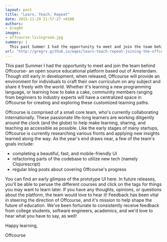 ```yaml
---
layout: post
title: "Learn, Teach, Repeat"
date: 2015-11-29 21:57:27 +0100
authors: 
- GregRV
images: 
- offcourse-livingroom.jpg
summery: |
  This past Summer I had the opportunity to meet and join the team behind Offcourse- an open source educational platform based out of Amsterdam.  
url: "http://gregrv.github.io/eqex/learn-teach-repeat-joining-the-offcourse-team.html"
---
```

This past Summer I had the opportunity to meet and join the team behind Offcourse- an open source educational platform based out of Amsterdam. Though still early in development, when released, Offcourse will provide an environment for individuals to craft their own curriculum on any subject and share it freely with the world. Whether it's learning a new programming language, or learning how to bake a cake, community members ranging from beginners to industry experts will have a centralized space in Offcourse for creating and exploring these customized learning paths.

Offcourse is comprised of a small core team, who's currently collaborating internationally. These passionate life-long learners are working diligently around the clock (and the globe) to help make learning, sharing, and teaching as accessible as possible. Like the early stages of many startups, Offcourse is currently researching various fronts and applying new insights learned along the way. As the year's end draws near, a few of the team's goals include:

- completing a beautiful, fast, and mobile-friendly UI
- refactoring parts of the codebase to utilize new tech (namely Clojurescript)
- regular blog posts about covering Offcourse's progress

You can find an early glimpse of the prototype UI here. In future releases, you'll be able to peruse the different courses and click on the tags for things you may want to learn later. If you have any thoughts, opinions, or questions about the platform, the team would love to hear it! Feedback has been vital in steering the direction of Offcourse, and it's mission to help shape the future of education. We've been fortunate to consistently receive feedback from college students, software engineers, academics, and we'd love to hear what you have to say, as well!

Happy learning,

Offcourse